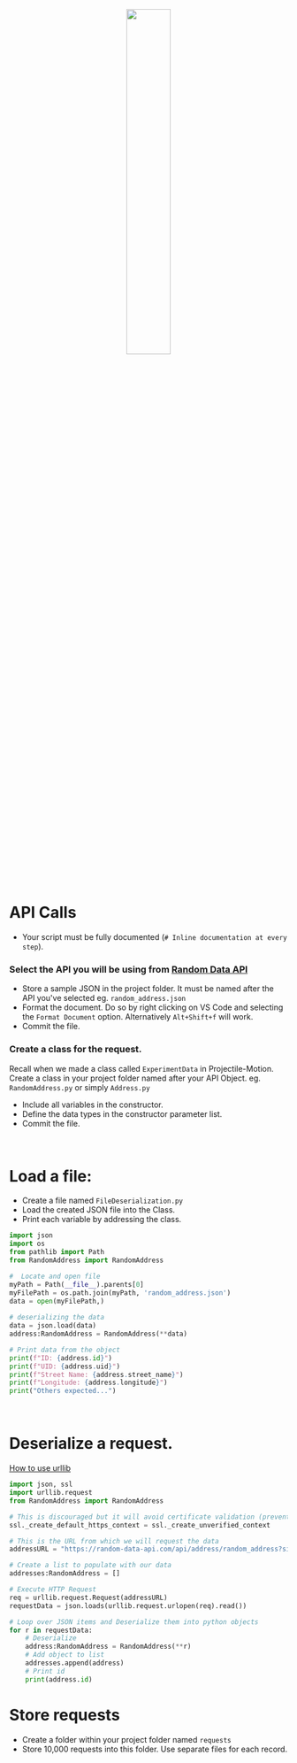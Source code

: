 <div style="text-align:center">
        <img    src="https://sparkyway.com/wp-content/uploads/2017/05/1-ISR0kaBJfjxXoakSF1JiJg.jpeg"
                width="40%" 
                height="40%" />
                
</div>
<br>

# API Calls
* Your script must be fully documented (`# Inline documentation at every step`).

### Select the API you will be using from [Random Data API](https://random-data-api.com/documentation)
* Store a sample JSON in the project folder. It must be named after the API you've selected eg. `random_address.json`
* Format the document. Do so by right clicking on VS Code and selecting the `Format Document` option. Alternatively `Alt+Shift+f` will work.
* Commit the file.


### Create a class for the request.
Recall when we made a class called `ExperimentData` in Projectile-Motion. Create a class in your project folder named after your API Object. eg. `RandomAddress.py` or simply `Address.py`
* Include all variables in the constructor.
* Define the data types in the constructor parameter list.
* Commit the file.

<br>

# Load a file:
* Create a file named `FileDeserialization.py`
* Load the created JSON file into the Class.
* Print each variable by addressing the class.



```python
import json
import os
from pathlib import Path
from RandomAddress import RandomAddress

#  Locate and open file
myPath = Path(__file__).parents[0]
myFilePath = os.path.join(myPath, 'random_address.json')
data = open(myFilePath,)
 
# deserializing the data
data = json.load(data)
address:RandomAddress = RandomAddress(**data)

# Print data from the object
print(f"ID: {address.id}")
print(f"UID: {address.uid}")
print(f"Street Name: {address.street_name}")
print(f"Longitude: {address.longitude}")
print("Others expected...")
```

<br>

# Deserialize a request.

[How to use urllib](https://docs.python.org/3/howto/urllib2.html)

```python
import json, ssl
import urllib.request
from RandomAddress import RandomAddress

# This is discouraged but it will avoid certificate validation (prevents error)
ssl._create_default_https_context = ssl._create_unverified_context

# This is the URL from which we will request the data
addressURL = "https://random-data-api.com/api/address/random_address?size=100"

# Create a list to populate with our data
addresses:RandomAddress = [] 

# Execute HTTP Request
req = urllib.request.Request(addressURL)
requestData = json.loads(urllib.request.urlopen(req).read())

# Loop over JSON items and Deserialize them into python objects
for r in requestData:  
    # Deserialize 
    address:RandomAddress = RandomAddress(**r)
    # Add object to list
    addresses.append(address) 
    # Print id
    print(address.id)
```

# Store requests
* Create a folder within your project folder named `requests`
* Store 10,000 requests into this folder. Use separate files for each record.
